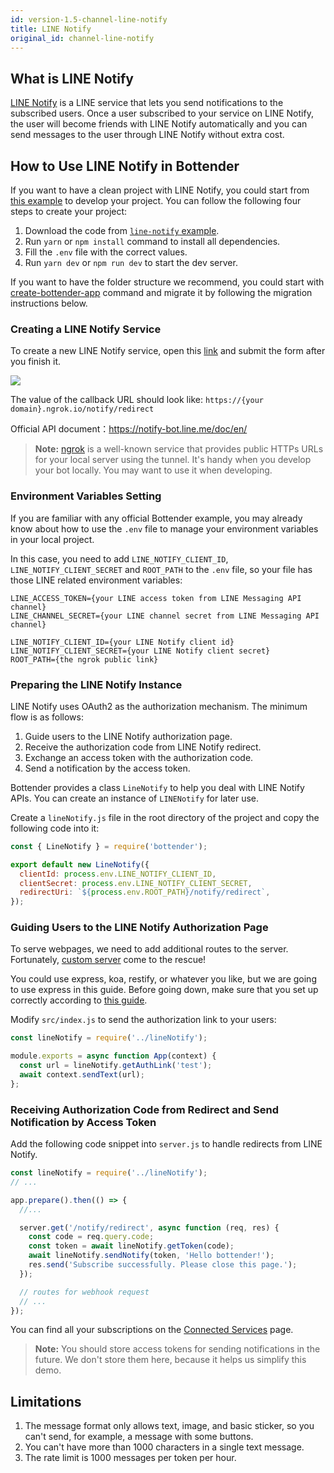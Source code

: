 ```yaml
---
id: version-1.5-channel-line-notify
title: LINE Notify
original_id: channel-line-notify
---
```


## What is LINE Notify

[LINE Notify](https://notify-bot.line.me) is a LINE service that lets you send notifications to the subscribed users. Once a user subscribed to your service on LINE Notify, the user will become friends with LINE Notify automatically and you can send messages to the user through LINE Notify without extra cost.

## How to Use LINE Notify in Bottender

If you want to have a clean project with LINE Notify, you could start from [this example](https://github.com/Yoctol/bottender/tree/master/examples/line-notify) to develop your project. You can follow the following four steps to create your project:

1. Download the code from [`line-notify` example](https://github.com/Yoctol/bottender/tree/master/examples/line-notify).
2. Run `yarn` or `npm install` command to install all dependencies.
3. Fill the `.env` file with the correct values.
4. Run `yarn dev` or `npm run dev` to start the dev server.

If you want to have the folder structure we recommend, you could start with [create-bottender-app](getting-started.md#create-a-new-bottender-app) command and migrate it by following the migration instructions below.

### Creating a LINE Notify Service

To create a new LINE Notify service, open this [link](https://notify-bot.line.me/my/services/new) and submit the form after you finish it.

![](https://user-images.githubusercontent.com/3382565/74317707-da4baa80-4db6-11ea-93b0-68b5e6f2c8a9.png)

The value of the callback URL should look like: `https://{your domain}.ngrok.io/notify/redirect`

Official API document：https://notify-bot.line.me/doc/en/

> **Note:** [ngrok](https://ngrok.com/) is a well-known service that provides public HTTPs URLs for your local server using the tunnel. It's handy when you develop your bot locally. You may want to use it when developing.

### Environment Variables Setting

If you are familiar with any official Bottender example, you may already know about how to use the `.env` file to manage your environment variables in your local project.

In this case, you need to add `LINE_NOTIFY_CLIENT_ID`, `LINE_NOTIFY_CLIENT_SECRET` and `ROOT_PATH` to the `.env` file, so your file has those LINE related environment variables:

```
LINE_ACCESS_TOKEN={your LINE access token from LINE Messaging API channel}
LINE_CHANNEL_SECRET={your LINE channel secret from LINE Messaging API channel}

LINE_NOTIFY_CLIENT_ID={your LINE Notify client id}
LINE_NOTIFY_CLIENT_SECRET={your LINE Notify client secret}
ROOT_PATH={the ngrok public link}
```

### Preparing the LINE Notify Instance

LINE Notify uses OAuth2 as the authorization mechanism. The minimum flow is as follows:

1. Guide users to the LINE Notify authorization page.
2. Receive the authorization code from LINE Notify redirect.
3. Exchange an access token with the authorization code.
4. Send a notification by the access token.

Bottender provides a class `LineNotify` to help you deal with LINE Notify APIs. You can create an instance of `LINENotify` for later use.

Create a `lineNotify.js` file in the root directory of the project and copy the following code into it:

```js
const { LineNotify } = require('bottender');

export default new LineNotify({
  clientId: process.env.LINE_NOTIFY_CLIENT_ID,
  clientSecret: process.env.LINE_NOTIFY_CLIENT_SECRET,
  redirectUri: `${process.env.ROOT_PATH}/notify/redirect`,
});
```

### Guiding Users to the LINE Notify Authorization Page

To serve webpages, we need to add additional routes to the server. Fortunately, [custom server](advanced-guides-custom-server.md#the-concept) come to the rescue!

You could use express, koa, restify, or whatever you like, but we are going to use express in this guide. Before going down, make sure that you set up correctly according to [this guide](advanced-guides-custom-server.md#express).

Modify `src/index.js` to send the authorization link to your users:

```js
const lineNotify = require('../lineNotify');

module.exports = async function App(context) {
  const url = lineNotify.getAuthLink('test');
  await context.sendText(url);
};
```

### Receiving Authorization Code from Redirect and Send Notification by Access Token

Add the following code snippet into `server.js` to handle redirects from LINE Notify.

```js
const lineNotify = require('../lineNotify');
// ...

app.prepare().then(() => {
  //...

  server.get('/notify/redirect', async function (req, res) {
    const code = req.query.code;
    const token = await lineNotify.getToken(code);
    await lineNotify.sendNotify(token, 'Hello bottender!');
    res.send('Subscribe successfully. Please close this page.');
  });

  // routes for webhook request
  // ...
});
```

You can find all your subscriptions on the [Connected Services](https://notify-bot.line.me/my/) page.

> **Note:** You should store access tokens for sending notifications in the future. We don't store them here, because it helps us simplify this demo.

## Limitations

1. The message format only allows text, image, and basic sticker, so you can't send, for example, a message with some buttons.
2. You can't have more than 1000 characters in a single text message.
3. The rate limit is 1000 messages per token per hour.
